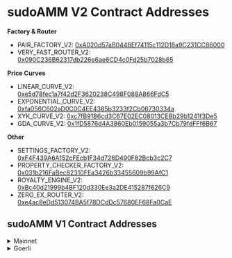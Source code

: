 # sudoAMM V2 Contract Addresses

**Factory & Router**
- PAIR_FACTORY_V2: [0xA020d57aB0448Ef74115c112D18a9C231CC86000](https://etherscan.io/address/0xa020d57ab0448ef74115c112d18a9c231cc86000)
- VERY_FAST_ROUTER_V2: [0x090C236B62317db226e6ae6CD4c0Fd25b7028b65](https://etherscan.io/address/0x090C236B62317db226e6ae6CD4c0Fd25b7028b65)

**Price Curves**
- LINEAR_CURVE_V2: [0xe5d78fec1a7f42d2F3620238C498F088A866FdC5](https://etherscan.io/address/0xe5d78fec1a7f42d2f3620238c498f088a866fdc5)
- EXPONENTIAL_CURVE_V2: [0xfa056C602aD0C0C4EE4385b3233f2Cb06730334a](https://etherscan.io/address/0xfa056c602ad0c0c4ee4385b3233f2cb06730334a)
- XYK_CURVE_V2: [0xc7fB91B6cd3C67E02EC08013CEBb29b1241f3De5](https://etherscan.io/address/0xc7fb91b6cd3c67e02ec08013cebb29b1241f3de5)
- GDA_CURVE_V2: [0x1fD5876d4A3860Eb0159055a3b7Cb79fdFFf6B67](https://etherscan.io/address/0x1fd5876d4a3860eb0159055a3b7cb79fdfff6b67)

**Other**
- SETTINGS_FACTORY_V2: [0xF4F439A6A152cFEcb1F34d726D490F82Bcb3c2C7](https://etherscan.io/address/0xf4f439a6a152cfecb1f34d726d490f82bcb3c2c7)
- PROPERTY_CHECKER_FACTORY_V2: [0x031b216FaBec82310FEa3426b33455609b99AfC1](https://etherscan.io/address/0x031b216fabec82310fea3426b33455609b99afc1)
- ROYALTY_ENGINE_V2: [0xBc40d21999b4BF120d330Ee3a2DE415287f626C9](https://etherscan.io/address/0xbc40d21999b4bf120d330ee3a2de415287f626c9)
- ZERO_EX_ROUTER_V2: [0xe4ac8eDd513074BA5f78DCdDc57680EF68Fa0CaE](https://etherscan.io/address/0xe4ac8edd513074ba5f78dcddc57680ef68fa0cae)

## sudoAMM V1 Contract Addresses

<details>
    <summary>Mainnet</summary>

- EXPONENTIAL_CURVE: [0x432f962D8209781da23fB37b6B59ee15dE7d9841](https://etherscan.io/address/0x432f962D8209781da23fB37b6B59ee15dE7d9841)
- LINEAR_CURVE: [0x5B6aC51d9B1CeDE0068a1B26533CAce807f883Ee](https://etherscan.io/address/0x5B6aC51d9B1CeDE0068a1B26533CAce807f883Ee)
- XYK_CURVE: [0x7942E264e21C5e6CbBA45fe50785a15D3BEb1DA0](https://etherscan.io/address/0x7942e264e21c5e6cbba45fe50785a15d3beb1da0)
- PAIR_FACTORY: [0xb16c1342E617A5B6E4b631EB114483FDB289c0A4](https://etherscan.io/address/0xb16c1342E617A5B6E4b631EB114483FDB289c0A4)
- PAIR_ROUTER: [0x2b2e8cda09bba9660dca5cb6233787738ad68329](https://etherscan.io/address/0x2b2e8cda09bba9660dca5cb6233787738ad68329)
</details>

<details>
    <summary>Goerli</summary>

- EXPONENTIAL_CURVE: [0x0D807bd5fF2C4eF298755bE30E22926b33244B0c](https://goerli.etherscan.io/address/0x0D807bd5fF2C4eF298755bE30E22926b33244B0c)
- LINEAR_CURVE: [0xaC6dcFF6E13132f075e36cA3a7F403236f869438](https://goerli.etherscan.io/address/0xaC6dcFF6E13132f075e36cA3a7F403236f869438)
- XYK_CURVE: [0x02363a2F1B2c2C5815cb6893Aa27861BE0c4F760](https://goerli.etherscan.io/address/0x02363a2F1B2c2C5815cb6893Aa27861BE0c4F760)
- PAIR_FACTORY: [0xF0202E9267930aE942F0667dC6d805057328F6dC](https://goerli.etherscan.io/address/0xF0202E9267930aE942F0667dC6d805057328F6dC)
- PAIR_ROUTER: [0x25b4EfC43c9dCAe134233CD577fFca7CfAd6748F](https://goerli.etherscan.io/address/0x25b4EfC43c9dCAe134233CD577fFca7CfAd6748F)
</details>